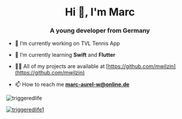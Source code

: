 <h1 align="center">Hi 👋, I'm Marc</h1>
<h3 align="center">A young developer from Germany</h3>

- 🔭 I’m currently working on TVL Tennis App

- 🌱 I’m currently learning **Swift** and **Flutter**

- 👨‍💻 All of my projects are available at [https://github.com/mwilzin](https://github.com/mwilzin)

- 📫 How to reach me **marc-aurel-w@online.de**

<p><img align="center" src="https://github-readme-stats.vercel.app/api/top-langs?username=mwilzin&show_icons=true&locale=en&layout=compact" alt="triggeredlife" /></p>
<p align="left"> <a href="https://twitter.com/triggeredlife1" target="blank"><img src="https://img.shields.io/twitter/follow/triggeredlife1?logo=twitter&style=for-the-badge" alt="triggeredlife1" /></a> </p>
